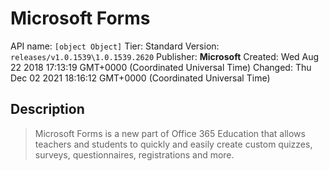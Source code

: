# Microsoft Forms
API name: `[object Object]`
Tier: Standard
Version: `releases/v1.0.1539\1.0.1539.2620`
Publisher: **Microsoft**
Created: Wed Aug 22 2018 17:13:19 GMT+0000 (Coordinated Universal Time)
Changed: Thu Dec 02 2021 18:16:12 GMT+0000 (Coordinated Universal Time)

## Description
> Microsoft Forms is a new part of Office 365 Education that allows teachers and students to quickly and easily create custom quizzes, surveys, questionnaires, registrations and more.

